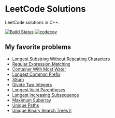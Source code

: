 # LeetCode Solutions

LeetCode solutions in C++.

[![Build Status](https://travis-ci.com/linfn/leetcode.svg?branch=master)](https://travis-ci.com/linfn/leetcode)
[![codecov](https://codecov.io/gh/linfn/leetcode/branch/master/graph/badge.svg)](https://codecov.io/gh/linfn/leetcode)

## My favorite problems

* [Longest Substring Without Repeating Characters](src/003_longest_substring_without_repeating_characters.cpp)
* [Regular Expression Matching](src/010_regular_expression_matching.cpp)
* [Container With Most Water](src/011_container_with_most_water.cpp)
* [Longest Common Prefix](src/014_longest_common_prefix.cpp)
* [3Sum](src/015_3sum.cpp)
* [Divide Two Integers](src/029_divide_two_integers.cpp)
* [Longest Valid Parentheses](src/032_longest_valid_parentheses.cpp)
* [Longest Increasing Subsequence](src/300_longest_increasing_subsequence.cpp)
* [Maximum Subarray](src/053_maximum_subarray.cpp)
* [Unique Paths](src/062_unique_paths.cpp)
* [Unique Binary Search Trees II](src/095_unique_binary_search_trees_ii.cpp)
